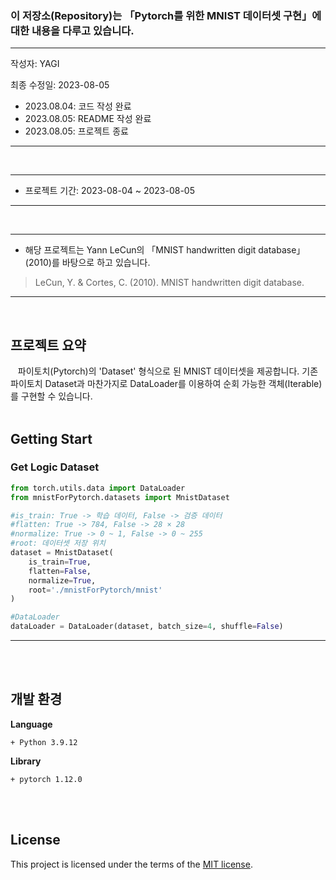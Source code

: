 ### 이 저장소(Repository)는 「Pytorch를 위한 MNIST 데이터셋 구현」에 대한 내용을 다루고 있습니다.

***
작성자: YAGI<br>

최종 수정일: 2023-08-05

+ 2023.08.04: 코드 작성 완료
+ 2023.08.05: README 작성 완료
+ 2023.08.05: 프로젝트 종료
***
<br>

***
+ 프로젝트 기간: 2023-08-04 ~ 2023-08-05
***
<br>

***
+ 해당 프로젝트는 Yann LeCun의 「MNIST handwritten digit database」(2010)를 바탕으로 하고 있습니다.

> LeCun, Y. & Cortes, C. (2010). MNIST handwritten digit database.
***
<br>

## 프로젝트 요약
&nbsp;&nbsp;
파이토치(Pytorch)의 'Dataset' 형식으로 된 MNIST 데이터셋을 제공합니다. 기존 파이토치 Dataset과 마찬가지로 DataLoader를 이용하여 순회 가능한 객체(Iterable)를 구현할 수 있습니다.
<br><br>

## Getting Start

### Get Logic Dataset
```python
from torch.utils.data import DataLoader
from mnistForPytorch.datasets import MnistDataset

#is_train: True -> 학습 데이터, False -> 검증 데이터
#flatten: True -> 784, False -> 28 × 28
#normalize: True -> 0 ~ 1, False -> 0 ~ 255
#root: 데이터셋 저장 위치
dataset = MnistDataset(
    is_train=True,
    flatten=False,
    normalize=True,
    root='./mnistForPytorch/mnist'
)

#DataLoader
dataLoader = DataLoader(dataset, batch_size=4, shuffle=False)
```
***
<br><br>


## 개발 환경
**Language**

    + Python 3.9.12

    
**Library**

    + pytorch 1.12.0

<br><br>

## License
This project is licensed under the terms of the [MIT license](https://github.com/YAGI0423/mnist_for_pytorch/blob/main/LICENSE).